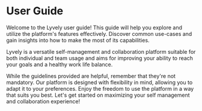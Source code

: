 ---
---

# User Guide

Welcome to the Lyvely user guide! This guide will help you explore and utilize the platform's features effectively. Discover common use-cases and gain insights into how to make the most of its capabilities.

Lyvely is a versatile self-management and collaboration platform suitable for both individual and team usage and aims for
improving your ability to reach your goals and a healthy work life balance.

While the guidelines provided are helpful, remember that they're not mandatory. Our platform is designed with flexibility in mind, allowing you to adapt it to your preferences. Enjoy the freedom to use the platform in a way that suits you best. Let's get started on maximizing your self management and collaboration experience!